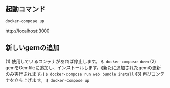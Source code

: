 ## 起動コマンド

`docker-compose up`

http://localhost:3000

## 新しいgemの追加

(1) 使用しているコンテナがあれば停止します。
`$ docker-compose down`
(2) gemをGemfileに追加し、インストールします。(新たに追加されたgemの更新のみ実行されます。)
`$ docker-compose run web bundle install`
(3) 再びコンテナを立ち上げます。
`$ docker-compose up`